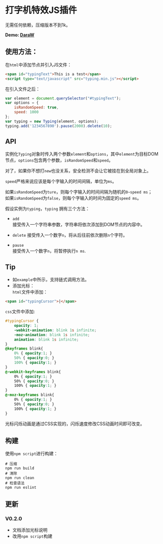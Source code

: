 # 打字机特效JS插件
无需任何依赖，压缩版本不到1k。  

__Demo: [DaraW](http://daraw.cn)__  

## 使用方法：
在`html`中添加节点并引入JS文件：
```html
<span id="typingText">This is a test</span>
<script type="text/javascript" src="typing.min.js"></script>
```
在引入文件之后：
```javascript
var element = document.querySelector("#typingText");
var options = {
    isRandomSpeed: true,
    speed: 1000
};
var typing = new Typing(element, options);
typing.add('1234567890').pause(2000).delete(10);
```
## API
实例化`Typing`对象时传入两个参数`element`和`options`，其中`element`为目标DOM节点，`options`包含两个参数，`isRandomSpeed`和`speed`。  

对了，如果你不想打`new`也没关系，安全检测不会让它被挂在到全局对象上。

`speed`严格来说应该是每个字输入的时间间隔，单位为`ms`。  

如果`isRandomSpeed`为`ture`，则每个字输入的时间间隔为随机的`0~speed ms`；  
如果`isRandomSpeed`为`false`，则每个字输入的时间为固定的`speed ms`。  

假设实例为`typing`，`typing` 拥有三个方法：  
* `add`  
接受传入一个字符串参数，字符串将依次添加到DOM节点的内容中。

* `delete`
接受传入一个数字`n`，将从后往前依次删除`n`个字符。  

* `pause`  
接受传入一个数字`n`，将暂停执行`n ms`.  

## Tip  
* 如`example`中所示，支持链式调用方法。  
* 添加光标：   
`html`文件中添加：
```html
<span id="typingCursor">|</span>
```
`css`文件中添加:
```css
#typingCursor {
    opacity: 1;
    -webkit-animation: blink 1s infinite;
    -moz-animation: blink 1s infinite;
    animation: blink 1s infinite;
}
@keyframes blink{
    0% { opacity:1; }
    50% { opacity:0; }
    100% { opacity:1; }
}
@-webkit-keyframes blink{
    0% { opacity:1; }
    50% { opacity:0; }
    100% { opacity:1; }
}
@-moz-keyframes blink{
    0% { opacity:1; }
    50% { opacity:0; }
    100% { opacity:1; }
}
```
光标闪烁动画是通过CSS实现的，闪烁速度修改CSS动画时间即可改变。

## 构建  
使用`npm script`进行构建：  
```shell
# 压缩
npm run build
# 清除
npm run clean
# 检查语法
npm run eslint
```

## 更新
### V0.2.0  
* 文档添加光标说明
* 改用`npm script`构建
